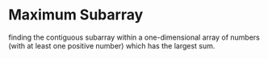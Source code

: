 Maximum Subarray
================
finding the contiguous subarray within a one-dimensional array of numbers
(with at least one positive number) which has the largest sum.
